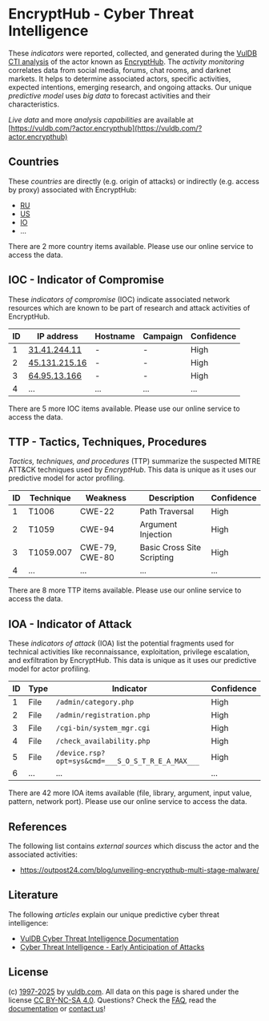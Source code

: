 # EncryptHub - Cyber Threat Intelligence

These _indicators_ were reported, collected, and generated during the [VulDB CTI analysis](https://vuldb.com/?kb.cti) of the actor known as [EncryptHub](https://vuldb.com/?actor.encrypthub). The _activity monitoring_ correlates data from social media, forums, chat rooms, and darknet markets. It helps to determine associated actors, specific activities, expected intentions, emerging research, and ongoing attacks. Our unique _predictive model_ uses _big data_ to forecast activities and their characteristics.

_Live data_ and more _analysis capabilities_ are available at [https://vuldb.com/?actor.encrypthub](https://vuldb.com/?actor.encrypthub)

## Countries

These _countries_ are directly (e.g. origin of attacks) or indirectly (e.g. access by proxy) associated with EncryptHub:

* [RU](https://vuldb.com/?country.ru)
* [US](https://vuldb.com/?country.us)
* [IO](https://vuldb.com/?country.io)
* ...

There are 2 more country items available. Please use our online service to access the data.

## IOC - Indicator of Compromise

These _indicators of compromise_ (IOC) indicate associated network resources which are known to be part of research and attack activities of EncryptHub.

ID | IP address | Hostname | Campaign | Confidence
-- | ---------- | -------- | -------- | ----------
1 | [31.41.244.11](https://vuldb.com/?ip.31.41.244.11) | - | - | High
2 | [45.131.215.16](https://vuldb.com/?ip.45.131.215.16) | - | - | High
3 | [64.95.13.166](https://vuldb.com/?ip.64.95.13.166) | - | - | High
4 | ... | ... | ... | ...

There are 5 more IOC items available. Please use our online service to access the data.

## TTP - Tactics, Techniques, Procedures

_Tactics, techniques, and procedures_ (TTP) summarize the suspected MITRE ATT&CK techniques used by _EncryptHub_. This data is unique as it uses our predictive model for actor profiling.

ID | Technique | Weakness | Description | Confidence
-- | --------- | -------- | ----------- | ----------
1 | T1006 | CWE-22 | Path Traversal | High
2 | T1059 | CWE-94 | Argument Injection | High
3 | T1059.007 | CWE-79, CWE-80 | Basic Cross Site Scripting | High
4 | ... | ... | ... | ...

There are 8 more TTP items available. Please use our online service to access the data.

## IOA - Indicator of Attack

These _indicators of attack_ (IOA) list the potential fragments used for technical activities like reconnaissance, exploitation, privilege escalation, and exfiltration by EncryptHub. This data is unique as it uses our predictive model for actor profiling.

ID | Type | Indicator | Confidence
-- | ---- | --------- | ----------
1 | File | `/admin/category.php` | High
2 | File | `/admin/registration.php` | High
3 | File | `/cgi-bin/system_mgr.cgi` | High
4 | File | `/check_availability.php` | High
5 | File | `/device.rsp?opt=sys&cmd=___S_O_S_T_R_E_A_MAX___` | High
6 | ... | ... | ...

There are 42 more IOA items available (file, library, argument, input value, pattern, network port). Please use our online service to access the data.

## References

The following list contains _external sources_ which discuss the actor and the associated activities:

* https://outpost24.com/blog/unveiling-encrypthub-multi-stage-malware/

## Literature

The following _articles_ explain our unique predictive cyber threat intelligence:

* [VulDB Cyber Threat Intelligence Documentation](https://vuldb.com/?kb.cti)
* [Cyber Threat Intelligence - Early Anticipation of Attacks](https://www.scip.ch/en/?labs.20201022)

## License

(c) [1997-2025](https://vuldb.com/?kb.changelog) by [vuldb.com](https://vuldb.com/?kb.about). All data on this page is shared under the license [CC BY-NC-SA 4.0](https://creativecommons.org/licenses/by-nc-sa/4.0/). Questions? Check the [FAQ](https://vuldb.com/?kb.faq), read the [documentation](https://vuldb.com/?kb) or [contact us](https://vuldb.com/?contact)!
